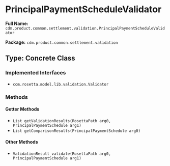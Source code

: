# PrincipalPaymentScheduleValidator

**Full Name:** `cdm.product.common.settlement.validation.PrincipalPaymentScheduleValidator`

**Package:** `cdm.product.common.settlement.validation`

## Type: Concrete Class

### Implemented Interfaces

- `com.rosetta.model.lib.validation.Validator`

### Methods

#### Getter Methods

- `List getValidationResults(RosettaPath arg0, PrincipalPaymentSchedule arg1)`
- `List getComparisonResults(PrincipalPaymentSchedule arg0)`

#### Other Methods

- `ValidationResult validate(RosettaPath arg0, PrincipalPaymentSchedule arg1)`

